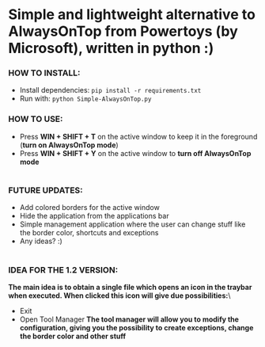 # Simple and lightweight alternative to AlwaysOnTop from Powertoys (by Microsoft), written in python :)

### HOW TO INSTALL:
 - Install dependencies: `pip install -r requirements.txt`
 - Run with: `python Simple-AlwaysOnTop.py`

### HOW TO USE:
 - Press __WIN + SHIFT + T__ on the active window to keep it in the foreground (__turn on AlwaysOnTop mode__)
 - Press __WIN + SHIFT + Y__ on the active window to __turn off AlwaysOnTop mode__

#

### FUTURE UPDATES:
 - Add colored borders for the active window
 - Hide the application from the applications bar
 - Simple management application where the user can change stuff like the border color, shortcuts and exceptions
 - Any ideas? :)

#

### IDEA FOR THE 1.2 VERSION:
**The main idea is to obtain a single file which opens an icon in the traybar when executed. When clicked this icon will give due possibilities:**\
 - Exit
 - Open Tool Manager
**The tool manager will allow you to modify the configuration, giving you the possibility to create exceptions, change the border color and other stuff**

#